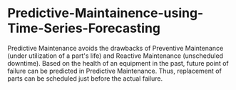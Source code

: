 # Predictive-Maintainence-using-Time-Series-Forecasting
Predictive Maintenance avoids the drawbacks of Preventive Maintenance (under utilization of a part's life) and Reactive Maintenance (unscheduled downtime). Based on the health of an equipment in the past, future point of failure can be predicted in Predictive Maintenance. Thus, replacement of parts can be scheduled just before the actual failure.
